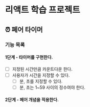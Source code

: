 # 리액트 학습 프로젝트

## ⏰ 페어 타이머

### 기능 목록

#### 1단계 - 타이머를 구현한다. 

- [ ] 지정된 시간만큼 카운트다운 한다.
- [ ] 사용자가 시간을 지정할 수 있다.
    - [ ] 분, 초를 지정할 수 있다. 
    - [ ] 분, 초는 1~59 사이의 정수여야 한다.

#### 2단계 - 페어 개념을 적용한다.
